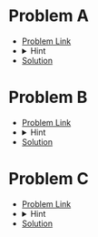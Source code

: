 # Problem A
- [Problem Link](https://codeforces.com/contest/1862/problem/A)
- <details> <summary> Hint</summary> Check column by column and check if there is any subsuquence v i k a . If yes then print yes otherwise print no </details>
- [Solution]()

# Problem B
- [Problem Link](https://codeforces.com/contest/1862/problem/B)
- <details> <summary> Hint</summary> If you find any element less than previous element then you have to perform any operation otherwise just print the array elements.</details>
- [Solution]()

# Problem C
- [Problem Link](https://codeforces.com/contest/1862/problem/C)
- <details> <summary> Hint</summary> 1. Think from backwards. <br>2. Think array index wise.</details>
- [Solution]()